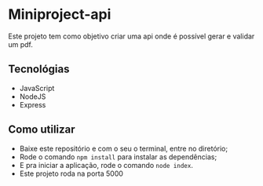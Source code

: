 # Miniproject-api

Este projeto tem como objetivo criar uma api onde é possível gerar e validar um pdf.

## Tecnológias

- JavaScript
- NodeJS
- Express

## Como utilizar

- Baixe este repositório e com o seu o terminal, entre no diretório;
- Rode o comando `npm install` para instalar as dependências;
- E pra iniciar a aplicação, rode o comando `node index`. 
- Este projeto roda na porta 5000
